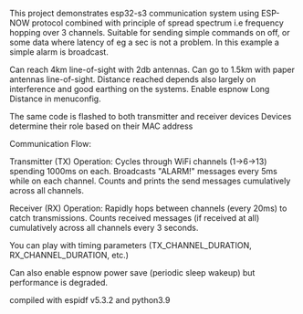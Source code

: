 This project demonstrates esp32-s3 communication system using ESP-NOW protocol combined with principle of spread spectrum i.e frequency hopping over 3 channels. 
Suitable for sending simple commands on off, or some data where latency of eg a sec is not a problem.
In this example a simple alarm is broadcast.

Can reach 4km line-of-sight with 2db antennas. Can go to 1.5km with paper antennas line-of-sight.
Distance reached depends also largely on interference and good earthing on the systems.
Enable espnow Long Distance in menuconfig.

The same code is flashed to both transmitter and receiver devices
Devices determine their role based on their MAC address

Communication Flow:

Transmitter (TX) Operation:
Cycles through WiFi channels (1→6→13) spending 1000ms on each.
Broadcasts "ALARM!" messages every 5ms while on each channel.
Counts and prints the send messages cumulatively across all channels.

Receiver (RX) Operation:
Rapidly hops between channels (every 20ms) to catch transmissions.
Counts received messages (if received at all) cumulatively across all channels every 3 seconds.

You can play with timing parameters (TX_CHANNEL_DURATION, RX_CHANNEL_DURATION, etc.)

Can also enable espnow power save (periodic sleep wakeup) but performance is degraded.

compiled with espidf v5.3.2 and python3.9
